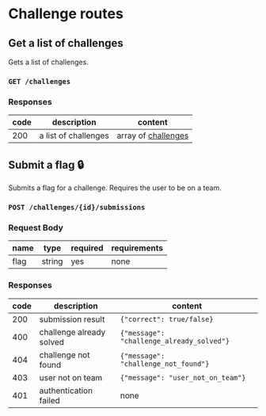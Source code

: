 # Challenge routes

## Get a list of challenges
Gets a list of challenges.
### `GET /challenges`
### Responses

|code|description|content|
|----|-----------|-------|
|200|a list of challenges|array of [challenges](index.md#challenge)|

## Submit a flag :lock:
Submits a flag for a challenge. Requires the user to be on a team.
### `POST /challenges/{id}/submissions`
### Request Body

|name|type|required|requirements|
|----|----|--------|------------|
|flag|string|yes|none|
### Responses

|code|description|content|
|----|-----------|-------|
|200|submission result|`{"correct": true/false}`|
|400|challenge already solved|`{"message": "challenge_already_solved"}`|
|404|challenge not found|`{"message": "challenge_not_found"}`|
|403|user not on team|`{"message": "user_not_on_team"}`|
|401|authentication failed|none|